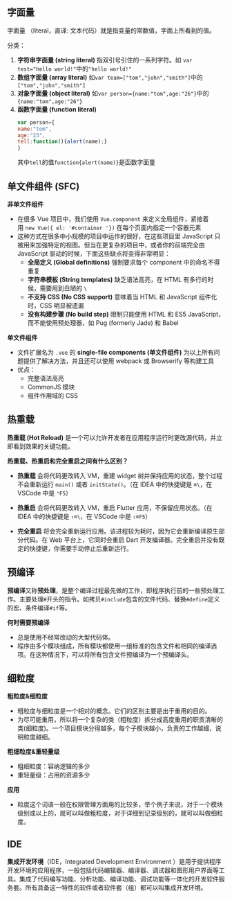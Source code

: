 ## 字面量
字面量 （literal，直译: 文本代码）就是指变量的常数值，字面上所看到的值。

分类：
1. **字符串字面量 (string literal)**
    指双引号引住的一系列字符。如 `var test="hello world!"`中的`"hello world!"`
2. **数组字面量 (array literal)**
	如`var team=["tom","john","smith"]`中的`["tom","john","smith"]`
3. **对象字面量 (object literal)**
	如`var person={name:"tom",age:"26"}`中的`{name:"tom",age:"26"}`
4. **函数字面量 (function literal)**
	```js
	var person={
    name:"tom",
    age:"23",
    tell:function(){alert(name);}
	}
	```
	其中`tell`的值`function{alert(name)}`是函数字面量

## 单文件组件 (SFC)

**非单文件组件**
- 在很多 Vue 项目中，我们使用 `Vue.component` 来定义全局组件，紧接着用 `new Vue({ el: '#container '})` 在每个页面内指定一个容器元素
- 这种方式在很多中小规模的项目中运作的很好，在这些项目里 JavaScript 只被用来加强特定的视图。但当在更复杂的项目中，或者你的前端完全由 JavaScript 驱动的时候，下面这些缺点将变得非常明显：
	- **全局定义 (Global definitions)** 强制要求每个 component 中的命名不得重复
	- **字符串模板 (String templates)** 缺乏语法高亮，在 HTML 有多行的时候，需要用到丑陋的 `\`
	- **不支持 CSS (No CSS support)** 意味着当 HTML 和 JavaScript 组件化时，CSS 明显被遗漏
	- **没有构建步骤 (No build step)** 限制只能使用 HTML 和 ES5 JavaScript，而不能使用预处理器，如 Pug (formerly Jade) 和 Babel

**单文件组件**
- 文件扩展名为 `.vue` 的 **single-file components (单文件组件)** 为以上所有问题提供了解决方法，并且还可以使用 webpack 或 Browserify 等构建工具
- 优点：
	- 完整语法高亮
	- CommonJS 模块
	- 组件作用域的 CSS

## 热重载

**热重载 (Hot Reload)** 是一个可以允许开发者在应用程序运行时更改源代码，并立即看到效果的关键功能。

**热重载、热重启和完全重启之间有什么区别？**  

- **热重载** 会将代码更改转入 VM，重建 widget 树并保持应用的状态，整个过程不会重新运行 `main()` 或者 `initState()`。（在 IDEA 中的快捷键是 `⌘\`，在 VSCode 中是 `⌃F5`）
    
- **热重启** 会将代码更改转入 VM，重启 Flutter 应用，不保留应用状态。（在 IDEA 中的快捷键是 `⇧⌘\`，在 VSCode 中是 `⇧⌘F5`）
    
- **完全重启** 将会完全重新运行应用。该进程较为耗时，因为它会重新编译原生部分代码。在 Web 平台上，它同时会重启 Dart 开发编译器。完全重启并没有既定的快捷键，你需要手动停止后重新运行。

## 预编译

**预编译**又称**预处理**，是整个编译过程最先做的工作，即程序执行前的一些预处理工作。主要处理`#`开头的指令。如拷贝`#include`包含的文件代码、替换`#define`定义的宏、条件编译`#if`等。

**何时需要预编译**
- 总是使用不经常改动的大型代码体。
- 程序由多个模块组成，所有模块都使用一组标准的包含文件和相同的编译选项。在这种情况下，可以将所有包含文件预编译为一个预编译头。

## 细粒度

**粗粒度&细粒度**
- 粗粒度与细粒度是一个相对的概念。它们的区别主要是出于重用的目的。
- 为尽可能重用，所以将一个复杂的类（粗粒度）拆分成高度重用的职责清晰的类(细粒度)。一个项目模块分得越多，每个子模块越小，负责的工作越细，说明粒度越细。

**粗细粒度&重轻量级**
- 粗细粒度：容纳逻辑的多少
- 重轻量级：占用的资源多少

**应用**
- 粒度这个词语一般在权限管理方面用的比较多，举个例子来说，对于一个模块级别或以上的，就可以叫做粗粒度，对于详细到记录级别的，就可以叫做细粒度。

## IDE

**集成开发环境**（IDE，Integrated Development Environment ）是用于提供程序开发环境的应用程序，一般包括代码编辑器、编译器、调试器和图形用户界面等工具。集成了代码编写功能、分析功能、编译功能、调试功能等一体化的开发软件服务套。所有具备这一特性的软件或者软件套（组）都可以叫集成开发环境。

